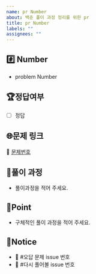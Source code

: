 ```yaml
---
name: pr Number
about: 백준 풀이 과정 정리를 위한 pr
title: pr Number
labels: ""
assignees: ""
---
```


## #️⃣ Number

- problem Number

## 🏆정답여부

- [ ] 정답

## 🌐문제 링크

🔗 [문제번호](https://# "baekjoon 문제번호")

## 🔐풀이 과정

- 풀이과정을 적어 주세요.

## 📌Point

- 구체적인 풀이 과정을 적어 주세요.

## 🔔Notice

- 🐛 #오답 문제 issue 번호
- 🔄 #다시 풀어볼 issue 번호
